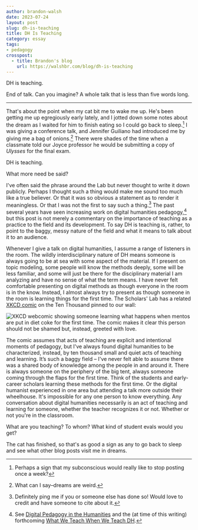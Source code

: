 ```yaml
---
author: brandon-walsh
date: 2023-07-24
layout: post
slug: dh-is-teaching
title: DH Is Teaching
category: essay
tags:
- pedagogy
crosspost:
  - title: Brandon's blog
    url: https://walshbr.com/blog/dh-is-teaching
---
```


DH is teaching. 

End of talk. Can you imagine? A whole talk that is less than five words long.

***

That's about the point when my cat bit me to wake me up. He's been getting me up egregiously early lately, and I jotted down some notes about the dream as I waited for him to finish eating so I could go back to sleep.[^1] I was giving a conference talk, and Jennifer Guiliano had introduced me by giving me a bag of onions.[^2] There were shades of the time when a classmate told our Joyce professor he would be submitting a copy of _Ulysses_ for the final exam. 

DH is teaching.

What more need be said?

I've often said the phrase around the Lab but never thought to write it down publicly. Perhaps I thought such a thing would make me sound too much like a true believer. Or that it was so obvious a statement as to render it meaningless. Or that I was not the first to say such a thing.[^3] The past several years have seen increasing work on digital humanities pedagogy,[^4] but this post is not merely a commentary on the importance of teaching as a practice to the field and its development. To say DH is teaching is, rather, to point to the baggy, messy nature of the field and what it means to talk about it to an audience. 

Whenever I give a talk on digital humanities, I assume a range of listeners in the room. The wildly interdisciplinary nature of DH means someone is always going to be at sea with some aspect of the material. If I present on topic modeling, some people will know the methods deeply, some will be less familiar, and some will just be there for the disciplinary material I am analyzing and have no sense of what the term means. I have never felt comfortable presenting on digital methods as though everyone in the room is in the know. Instead, I almost always try to present as though someone in the room is learning things for the first time. The Scholars' Lab has a related [XKCD comic](https://xkcd.com/1053/) on the Ten Thousand pinned to our wall: 

![XKCD webcomic showing someone learning what happens when mentos are put in diet coke for the first time. The comic makes it clear this person should not be shamed but, instead, greeted with love.](https://imgs.xkcd.com/comics/ten_thousand.png)

The comic assumes that acts of teaching are explicit and intentional moments of pedagogy, but I've always found digital humanities to be characterized, instead, by ten thousand small and quiet acts of teaching and learning. It’s such a baggy field – I've never felt able to assume there was a shared body of knowledge among the people in and around it. There is always someone on the periphery of the  big tent, always someone coming through the flaps for the first time. Think of the students and early-career scholars learning these methods for the first time. Or the digital humanist experienced in one area but attending a talk more outside their wheelhouse. It's impossible for any one person to know everything. Any conversation about digital humanities necessarily is an act of teaching and learning for someone, whether the teacher recognizes it or not. Whether or not you're in the classroom.

What are you teaching? To whom? What kind of student evals would you get?

The cat has finished, so that's as good a sign as any to go back to sleep and see what other blog posts visit me in dreams.

[^1]: Perhaps a sign that my subconscious would really like to stop posting once a week?

[^2]: What can I say–dreams are weird.

[^3]: Definitely ping me if you or someone else has done so! Would love to credit and have someone to cite about it.

[^4]: See [Digital Pedagogy in the Humanities](https://digitalpedagogy.hcommons.org/) and the (at time of this writing) forthcoming [What We Teach When We Teach DH](https://www.upress.umn.edu/book-division/books/what-we-teach-when-we-teach-dh).
